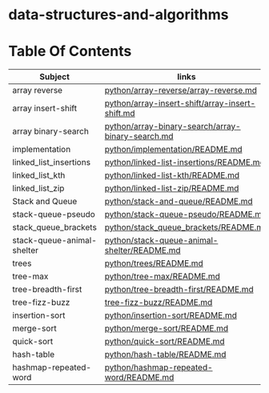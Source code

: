 # data-structures-and-algorithms

# Table Of Contents

| Subject     | links |
| ----------- | ----------- |
| array reverse | [python/array-reverse/array-reverse.md](python/array-reverse/array-reverse.md) |
| array insert-shift | [python/array-insert-shift/array-insert-shift.md](python/array-insert-shift/array-insert-shift.md) |
| array binary-search | [python/array-binary-search/array-binary-search.md](python/array-binary-search/array-binary-search.md) |
| implementation | [python/implementation/README.md](python/implementation/README.md) |
| linked_list_insertions | [python/linked-list-insertions/README.md](python/linked-list-insertions/README.md) |
| linked_list_kth | [python/linked-list-kth/README.md](python/linked-list-kth/README.md) |
| linked_list_zip | [python/linked-list-zip/README.md](python/linked-list-zip/README.md) |
| Stack and Queue | [python/stack-and-queue/README.md](python/stack-and-queue/README.md) |
| stack-queue-pseudo | [python/stack-queue-pseudo/README.md](python/stack-queue-pseudo/README.md) |
| stack_queue_brackets | [python/stack_queue_brackets/README.md](python/stack_queue_brackets/README.md) |
| stack-queue-animal-shelter | [python/stack-queue-animal-shelter/README.md](python/stack-queue-animal-shelter/README.md) |
| trees | [python/trees/README.md](python/trees/README.md) |
| tree-max | [python/tree-max/README.md](python/tree-max/README.md) |
| tree-breadth-first | [python/tree-breadth-first/README.md](python/tree-breadth-first/README.md) |
| tree-fizz-buzz | [tree-fizz-buzz/README.md](tree-fizz-buzz/README.md) |
| insertion-sort | [python/insertion-sort/README.md](python/insertion-sort/README.md) |
| merge-sort | [python/merge-sort/README.md](python/merge-sort/README.md) |
| quick-sort | [python/quick-sort/README.md](python/quick-sort/README.md) |
| hash-table | [python/hash-table/README.md](python/hash-table/README.md) |
| hashmap-repeated-word | [python/hashmap-repeated-word/README.md](python/hashmap-repeated-word/README.md) |

